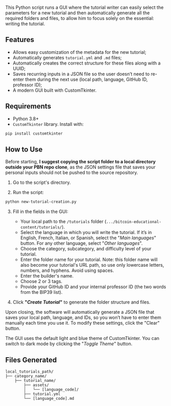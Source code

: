 
This Python script runs a GUI where the tutorial writer can easily select the parameters for a new tutorial and then automatically generate all the required folders and files, to allow him to focus solely on the essential: writing the tutorial.

## Features
- Allows easy customization of the metadata for the new tutorial;  
- Automatically generates `tutorial.yml` and `.md` files;  
- Automatically creates the correct structure for these files along with a UUID;  
- Saves recurring inputs in a JSON file so the user doesn’t need to re-enter them during the next use (local path, language, GitHub ID, professor ID);  
- A modern GUI built with CustomTkinter.

## Requirements

- Python 3.8+
- `CustomTkinter` library. Install with:

```bash
pip install customtkinter
```

## How to Use

Before starting, **I suggest copying the script folder to a local directory outside your PBN repo clone**, as the JSON settings file that saves your personal inputs should not be pushed to the source repository.

1. Go to the script's directory.

2. Run the script:

```bash
python new-tutorial-creation.py
```

3. Fill in the fields in the GUI:
	- Your local path to the `/tutorials` folder (`.../bitcoin-educational-content/tutorials/`).
	- Select the language in which you will write the tutorial. If it’s in English, French, Italian, or Spanish, select the "*Main languages*" button. For any other language, select "*Other languages*".
	- Choose the category, subcategory, and difficulty level of your tutorial.  
	- Enter the folder name for your tutorial. Note: this folder name will also become your tutorial's URL path, so use only lowercase letters, numbers, and hyphens. Avoid using spaces.
	- Enter the builder's name.
	- Choose 2 or 3 tags.
	- Provide your GitHub ID and your internal professor ID (the two words from the BIP39 list).

4. Click **"*Create Tutorial*"** to generate the folder structure and files.

Upon closing, the software will automatically generate a JSON file that saves your local path, language, and IDs, so you won’t have to enter them manually each time you use it. To modify these settings, click the "Clear" button.

The GUI uses the default light and blue theme of CustomTkinter. You can switch to dark mode by clicking the "*Toggle Theme*" button.

## Files Generated

```
local_tutorials_path/
├── category_name/
    ├── tutorial_name/
        ├── assets/
        │   └── [language_code]/
        ├── tutorial.yml
        └── [language_code].md
```

